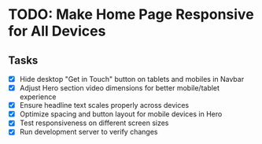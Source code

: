 # TODO: Make Home Page Responsive for All Devices

## Tasks
- [x] Hide desktop "Get in Touch" button on tablets and mobiles in Navbar
- [x] Adjust Hero section video dimensions for better mobile/tablet experience
- [x] Ensure headline text scales properly across devices
- [x] Optimize spacing and button layout for mobile devices in Hero
- [x] Test responsiveness on different screen sizes
- [x] Run development server to verify changes
